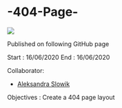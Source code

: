 # -404-Page-
<img src="https://img-0.journaldunet.com/DiiKkfUVMXrtnhQR2IWEp8hXEpg=/1280x/smart/c64aaa86188643eba9ca6ac7e7f7c3ae/ccmcms-jdn/10984460.jpg">

Published on following GitHub page [](https://88aleksandra88.github.io/-404-Page.io/)

Start :
16/06/2020
End :
16/06/2020

Collaborator:
- [Aleksandra Slowik](https://github.com/88aleksandra88)


Objectives :
Create a 404 page layout
